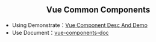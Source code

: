 <h2 align="center"> Vue Common Components </h2>

- Using Demonstrate：[Vue Component Desc And Demo](http://nicejade.github.io/2016/05/18/nice-love-letter.html#post__title)
- Use Document：[vue-components-doc](https://nicejade.gitbooks.io/vue-components-doc/content/index.html)
